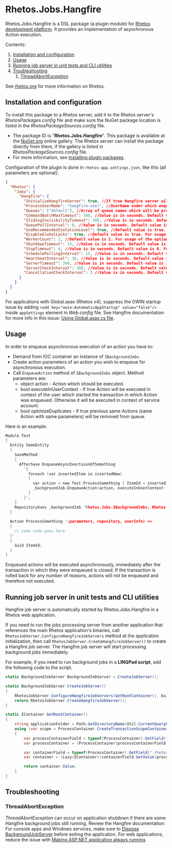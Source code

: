 # Rhetos.Jobs.Hangfire

Rhetos.Jobs.Hangfire is a DSL package (a plugin module) for [Rhetos development platform](https://github.com/Rhetos/Rhetos).
It provides an implementation of asynchronous Action execution.

Contents:

1. [Installation and configuration](#installation-and-configuration)
2. [Usage](#usage)
3. [Running job server in unit tests and CLI utilities](#running-job-server-in-unit-tests-and-cli-utilities)
4. [Troubleshooting](#troubleshooting)
   1. [ThreadAbortException](#threadabortexception)

See [rhetos.org](http://www.rhetos.org/) for more information on Rhetos.

## Installation and configuration

To install this package to a Rhetos server, add it to the Rhetos server's *RhetosPackages.config* file
and make sure the NuGet package location is listed in the *RhetosPackageSources.config* file.

* The package ID is "**Rhetos.Jobs.Hangfire**".
  This package is available at the [NuGet.org](https://www.nuget.org/) online gallery.
  The Rhetos server can install the package directly from there, if the gallery is listed in *RhetosPackageSources.config* file.
* For more information, see [Installing plugin packages](https://github.com/Rhetos/Rhetos/wiki/Installing-plugin-packages).

Configuration of the plugin is done in `rhetos-app.settings.json`, like this (all parameters are optional):

```json
{
  "Rhetos": {
    "Jobs": {
      "Hangfire": {
	    "InitializeHangfireServer": true, //If true Hangfire server will be initialized in Rhetos web application. Default value is true.
        "ProcessUserName": "hangfire-user", //UserName under which enqueued actions will be executed if action is not enqueued with executeInUserContext=true. If omitted then UserName of the account of the app pool user will be used.
	    "Queues": ["default"], //Array of queue names which will be processed by this instance of Hangfire server. Default is '["default"]'.
        "CommandBatchMaxTimeout": 300, //Value is in seconds. Default value is 300. For usage of the option see Hangfire documentation.
        "SlidingInvisibilityTimeout": 300, //Value is in seconds. Default value is 300. For usage of the option see Hangfire documentation.
        "QueuePollInterval": 0, //Value is in seconds. Default value is 0. For usage of the option see Hangfire documentation.
        "UseRecommendedIsolationLevel": true, //Default value is true. For usage of the option see Hangfire documentation.
        "DisableGlobalLocks": true, //Default value is true. For usage of the option see Hangfire documentation.
        "WorkerCount": 2, //Default value is 2. For usage of the option see Hangfire documentation.
        "ShutdownTimeout": 15, //Value is in seconds. Default value is 15. For usage of the option see Hangfire documentation.
        "StopTimeout": 0, //Value is in seconds. Default value is 0. For usage of the option see Hangfire documentation.
        "SchedulePollingInterval": 15, //Value is in seconds. Default value is 15. For usage of the option see Hangfire documentation.
        "HeartbeatInterval": 30, //Value is in seconds. Default value is 30. For usage of the option see Hangfire documentation.
        "ServerTimeout": 300, //Value is in seconds. Default value is 300. For usage of the option see Hangfire documentation.
        "ServerCheckInterval": 300, //Value is in seconds. Default value is 300. For usage of the option see Hangfire documentation.
        "CancellationCheckInterval": 5 //Value is in seconds. Default value is 5. For usage of the option see Hangfire documentation.
      }
    }
  }
}
```

For applications with Global.asax (Rhetos v4), suppress the OWIN startup issue by adding
`<add key="owin:AutomaticAppStartup" value="false"/>` inside `appSettings` element in *Web.config* file.
See Hangfire documentation for more info in this issue: [Using Global.asax.cs file](https://docs.hangfire.io/en/latest/getting-started/aspnet-applications.html#using-global-asax-cs-file).

## Usage

In order to enqueue asynchronous execution of an action you have to:

* Demand from IOC container an instance of `IBackgroundJobs`.
* Create action parameters of an action you wish to enqueue for asynchronous execution.
* Call `EnqueueAction` method of `IBackgroundJobs` object. Method parameters are:
  * object action - Action which should be executed.
  * bool executeInUserContext - If true Action will be executed in context of the user which started the transaction in which Action was enqueued. Otherwise it will be executed in context of service account.
  * bool optimizeDuplicates - If true previous same Actions (same Action with same parameters) will be removed from queue.

Here is an example:

```c
Module Test
{
  Entity SomeEntity
  {
    SaveMethod
    {
      AfterSave EnqueueAsyncExectuionOfSomething
        '{
          foreach (var insertedItem in insertedNew)
          {
            var action = new Test.ProcessSomething { ItemId = insertedItem.Id };
            _backgroundJob.EnqueueAction(action, executeInUserContext: false, optimizeDuplicates: true);
          }
        }';
    }
    RepositoryUses _backgroundJob 'Rhetos.Jobs.IBackgroundJobs, Rhetos.Jobs.Abstractions';
  }
  
  Action ProcessSomething '(parameters, repository, userInfo) =>
  {
    // some code goes here
  }'
  {
    Guid ItemId;
  }
}
```

Enqueued actions will be executed asynchronously, immediately after the transaction in which they were enqueued is closed.
If the transaction is rolled back for any number of reasons, actions will not be enqueued and therefore not executed.

## Running job server in unit tests and CLI utilities

Hangfire job server is automatically started by Rhetos.Jobs.Hangfire in a Rhetos web application.

If you need to run the jobs processing server from another application that references the main Rhetos application's binaries,
call `RhetosJobServer.ConfigureHangfireJobServers` method at the application initialization,
then call `RhetosJobServer.CreateHangfireJobServer()` to create a Hangfire job server.
The Hangfire job server will start processing background jobs immediately.

For example, if you need to run background jobs in a **LINQPad script**, add the following code to the script.

```cs
static BackgroundJobServer BackgroundJobServer = CreateJobServer();

static BackgroundJobServer CreateJobServer()
{
    RhetosJobServer.ConfigureHangfireJobServers(GetRootContainer(), builder => builder.RegisterType<TestJobExecuter>());
    return RhetosJobServer.CreateHangfireJobServer();
}

static IContainer GetRootContainer()
{
    string applicationFolder = Path.GetDirectoryName(Util.CurrentQueryPath); // Path to the Rhetos application, or any subfolder.
    using (var scope = ProcessContainer.CreateTransactionScopeContainer(applicationFolder))
    {
        var processContainerField = typeof(ProcessContainer).GetField("_singleContainer", BindingFlags.NonPublic | BindingFlags.Static);
        var processContainer = (ProcessContainer)processContainerField.GetValue(null);

        var containerField = typeof(ProcessContainer).GetField("_rhetosIocContainer", BindingFlags.NonPublic | BindingFlags.Instance);
        var container = (Lazy<IContainer>)containerField.GetValue(processContainer);

        return container.Value;
    }
}
```

## Troubleshooting

### ThreadAbortException

*ThreadAbortException* can occur on application shutdown if there are some Hangfire background jobs still running.
Review the Hangfire documentation:
For console apps and Windows services, make sure to [Dispose BackgroundJobServer](https://docs.hangfire.io/en/latest/background-processing/processing-background-jobs.html) before exiting the application.
For web applications, reduce the issue with [Making ASP.NET application always running](https://docs.hangfire.io/en/latest/deployment-to-production/making-aspnet-app-always-running.html).
